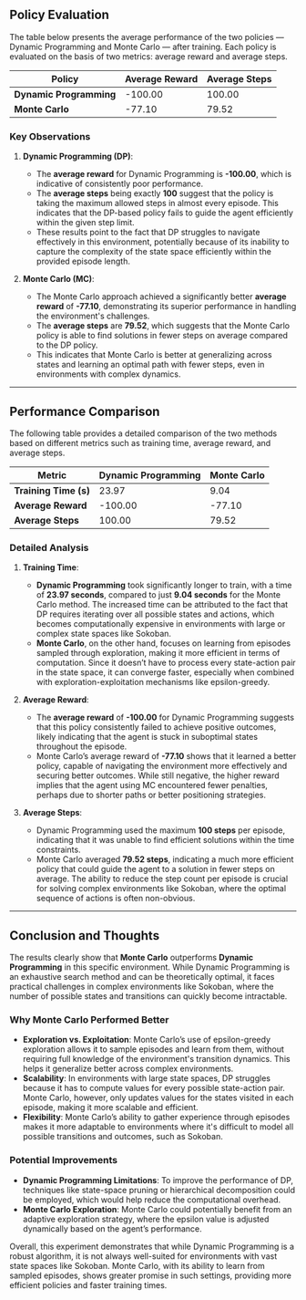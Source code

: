 ## Policy Evaluation

The table below presents the average performance of the two policies — Dynamic Programming and Monte Carlo — after training. Each policy is evaluated on the basis of two metrics: average reward and average steps.

| Policy                | Average Reward | Average Steps |
|-----------------------|----------------|---------------|
| **Dynamic Programming**   | -100.00        | 100.00        |
| **Monte Carlo**           | -77.10         | 79.52         |

### Key Observations
1. **Dynamic Programming (DP)**:
    - The **average reward** for Dynamic Programming is **-100.00**, which is indicative of consistently poor performance. 
    - The **average steps** being exactly **100** suggest that the policy is taking the maximum allowed steps in almost every episode. This indicates that the DP-based policy fails to guide the agent efficiently within the given step limit.
    - These results point to the fact that DP struggles to navigate effectively in this environment, potentially because of its inability to capture the complexity of the state space efficiently within the provided episode length.

2. **Monte Carlo (MC)**:
    - The Monte Carlo approach achieved a significantly better **average reward** of **-77.10**, demonstrating its superior performance in handling the environment's challenges.
    - The **average steps** are **79.52**, which suggests that the Monte Carlo policy is able to find solutions in fewer steps on average compared to the DP policy. 
    - This indicates that Monte Carlo is better at generalizing across states and learning an optimal path with fewer steps, even in environments with complex dynamics.

---

## Performance Comparison

The following table provides a detailed comparison of the two methods based on different metrics such as training time, average reward, and average steps.

| Metric                | Dynamic Programming | Monte Carlo |
|-----------------------|---------------------|-------------|
| **Training Time (s)**     | 23.97               | 9.04        |
| **Average Reward**        | -100.00             | -77.10      |
| **Average Steps**         | 100.00              | 79.52       |

### Detailed Analysis

1. **Training Time**:
    - **Dynamic Programming** took significantly longer to train, with a time of **23.97 seconds**, compared to just **9.04 seconds** for the Monte Carlo method. The increased time can be attributed to the fact that DP requires iterating over all possible states and actions, which becomes computationally expensive in environments with large or complex state spaces like Sokoban.
    - **Monte Carlo**, on the other hand, focuses on learning from episodes sampled through exploration, making it more efficient in terms of computation. Since it doesn’t have to process every state-action pair in the state space, it can converge faster, especially when combined with exploration-exploitation mechanisms like epsilon-greedy.

2. **Average Reward**:
    - The **average reward** of **-100.00** for Dynamic Programming suggests that this policy consistently failed to achieve positive outcomes, likely indicating that the agent is stuck in suboptimal states throughout the episode.
    - Monte Carlo’s average reward of **-77.10** shows that it learned a better policy, capable of navigating the environment more effectively and securing better outcomes. While still negative, the higher reward implies that the agent using MC encountered fewer penalties, perhaps due to shorter paths or better positioning strategies.

3. **Average Steps**:
    - Dynamic Programming used the maximum **100 steps** per episode, indicating that it was unable to find efficient solutions within the time constraints.
    - Monte Carlo averaged **79.52 steps**, indicating a much more efficient policy that could guide the agent to a solution in fewer steps on average. The ability to reduce the step count per episode is crucial for solving complex environments like Sokoban, where the optimal sequence of actions is often non-obvious.

---

## Conclusion and Thoughts

The results clearly show that **Monte Carlo** outperforms **Dynamic Programming** in this specific environment. While Dynamic Programming is an exhaustive search method and can be theoretically optimal, it faces practical challenges in complex environments like Sokoban, where the number of possible states and transitions can quickly become intractable.

### Why Monte Carlo Performed Better
- **Exploration vs. Exploitation**: Monte Carlo’s use of epsilon-greedy exploration allows it to sample episodes and learn from them, without requiring full knowledge of the environment's transition dynamics. This helps it generalize better across complex environments.
- **Scalability**: In environments with large state spaces, DP struggles because it has to compute values for every possible state-action pair. Monte Carlo, however, only updates values for the states visited in each episode, making it more scalable and efficient.
- **Flexibility**: Monte Carlo’s ability to gather experience through episodes makes it more adaptable to environments where it's difficult to model all possible transitions and outcomes, such as Sokoban.

### Potential Improvements
- **Dynamic Programming Limitations**: To improve the performance of DP, techniques like state-space pruning or hierarchical decomposition could be employed, which would help reduce the computational overhead.
- **Monte Carlo Exploration**: Monte Carlo could potentially benefit from an adaptive exploration strategy, where the epsilon value is adjusted dynamically based on the agent’s performance.

Overall, this experiment demonstrates that while Dynamic Programming is a robust algorithm, it is not always well-suited for environments with vast state spaces like Sokoban. Monte Carlo, with its ability to learn from sampled episodes, shows greater promise in such settings, providing more efficient policies and faster training times.
